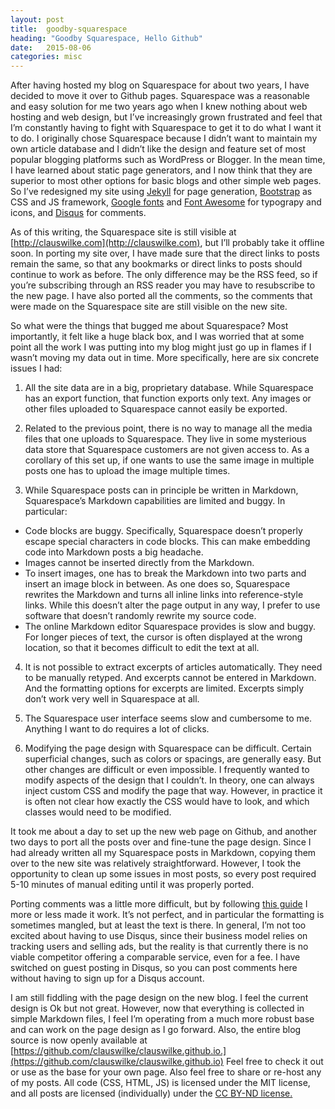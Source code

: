 ```yaml
---
layout: post
title:  goodby-squarespace
heading: "Goodby Squarespace, Hello Github"
date:   2015-08-06
categories: misc
---
```


After having hosted my blog on Squarespace for about two years, I have decided to move it over to Github pages. Squarespace was a reasonable and easy solution for me two years ago when I knew nothing about web hosting and web design, but I’ve increasingly grown frustrated and feel that I’m constantly having to fight with Squarespace to get it to do what I want it to do. I originally chose Squarespace because I didn’t want to maintain my own article database and I didn’t like the design and feature set of most popular blogging platforms such as WordPress or Blogger. In the mean time, I have learned about static page generators, and I now think that they are superior to most other options for basic blogs and other simple web pages. So I’ve redesigned my site using [Jekyll](http://jekyllrb.com/) for page generation, [Bootstrap](http://getbootstrap.com/) as CSS and JS framework, [Google fonts](https://www.google.com/fonts) and [Font Awesome](http://fontawesome.io/) for typograpy and icons, and [Disqus](https://disqus.com/) for comments.

<!--more-->

As of this writing, the Squarespace site is still visible at [http://clauswilke.com](http://clauswilke.com), but I’ll probably take it offline soon. In porting my site over, I have made sure that the direct links to posts remain the same, so that any bookmarks or direct links to posts should continue to work as before. The only difference may be the RSS feed, so if you’re subscribing through an RSS reader you may have to resubscribe to the new page. I have also ported all the comments, so the comments that were made on the Squarespace site are still visible on the new site.

So what were the things that bugged me about Squarespace? Most importantly, it felt like a huge black box, and I was worried that at some point all the work I was putting into my blog might just go up in flames if I wasn’t moving my data out in time. More specifically, here are six concrete issues I had:

1. All the site data are in a big, proprietary database. While Squarespace has an export function, that function exports only text. Any images or other files uploaded to Squarespace cannot  easily be exported.

2. Related to the previous point, there is no way to manage all the media files that one uploads to Squarespace. They live in some mysterious data store that Squarespace customers are not given access to. As a corollary of this set up, if one wants to use the same image in multiple posts one has to upload the image multiple times.

3. While Squarespace posts can in principle be written in Markdown, Squarespace’s Markdown capabilities are limited and buggy. In particular:
  - Code blocks are buggy. Specifically, Squarespace doesn’t properly escape special characters in code blocks. This can make embedding code into Markdown posts a big headache.
  - Images cannot be inserted directly from the Markdown.
  - To insert images, one has to break the Markdown into two parts and insert an image block in between. As one does so, Squarespace rewrites the Markdown and turns all inline links into reference-style links. While this doesn’t alter the page output in any way, I prefer to use software that doesn’t randomly rewrite my source code.
 - The online Markdown editor Squarespace provides is slow and buggy. For longer pieces of text, the cursor is often displayed at the wrong location, so that it becomes difficult to edit the text at all.

4. It is not possible to extract excerpts of articles automatically. They need to be manually retyped. And excerpts cannot be entered in Markdown. And the formatting options for excerpts are limited. Excerpts simply don’t work very well in Squarespace at all.

5. The Squarespace user interface seems slow and cumbersome to me. Anything I want to do requires a lot of clicks.

6. Modifying the page design with Squarespace can be difficult. Certain superficial changes, such as colors or spacings, are generally easy. But other changes are difficult or even impossible. I frequently wanted to modify aspects of the design that I couldn’t. In theory, one can always inject custom CSS and modify the page that way. However, in practice it is often not clear how exactly the CSS would have to look, and which classes would need to be modified.

It took me about a day to set up the new web page on Github, and another two days to port all the posts over and fine-tune the page design. Since I had already written all my Squarespace posts in Markdown, copying them over to the new site was relatively straightforward. However, I took the opportunity to clean up some issues in most posts, so every post required 5-10 minutes of manual editing until it was properly ported.

Porting comments was a little more difficult, but by following [this guide](http://www.kenyagjohnson.com/techbytes/2013/5/19/import-squarespace-comments-into-disqus) I more or less made it work. It’s not perfect, and in particular the formatting is sometimes mangled, but at least the text is there. In general, I’m not too excited about having to use Disqus, since their business model relies on tracking users and selling ads, but the reality is that currently there is no viable competitor offering a comparable service, even for a fee. I have switched on guest posting in Disqus, so you can post comments here without having to sign up for a Disqus account.

I am still fiddling with the page design on the new blog. I feel the current design is Ok but not great. However, now that everything is collected in simple Markdown files, I feel I’m operating from a much more robust base and can work on the page design as I go forward. Also, the entire blog source is now openly available at [https://github.com/clauswilke/clauswilke.github.io.](https://github.com/clauswilke/clauswilke.github.io) Feel free to check it out or use as the base for your own page. Also feel free to share or re-host any of my posts. All code (CSS, HTML, JS) is licensed under the MIT license, and all posts are licensed (individually) under the [CC BY-ND license.](https://creativecommons.org/licenses/by-nd/4.0/)

